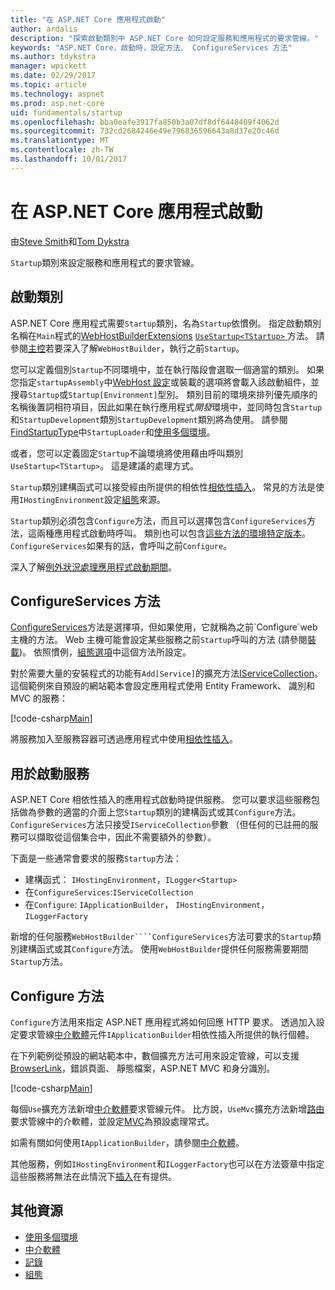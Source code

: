 ```yaml
---
title: "在 ASP.NET Core 應用程式啟動"
author: ardalis
description: "探索啟動類別中 ASP.NET Core 如何設定服務和應用程式的要求管線。"
keywords: "ASP.NET Core，啟動時，設定方法、 ConfigureServices 方法"
ms.author: tdykstra
manager: wpickett
ms.date: 02/29/2017
ms.topic: article
ms.technology: aspnet
ms.prod: asp.net-core
uid: fundamentals/startup
ms.openlocfilehash: bba0eafe3917fa850b3a07df8df6448409f4062d
ms.sourcegitcommit: 732cd2684246e49e796836596643a8d37e20c46d
ms.translationtype: MT
ms.contentlocale: zh-TW
ms.lasthandoff: 10/01/2017
---
```

# <a name="application-startup-in-aspnet-core"></a>在 ASP.NET Core 應用程式啟動

由[Steve Smith](https://ardalis.com/)和[Tom Dykstra](https://github.com/tdykstra/)

`Startup`類別來設定服務和應用程式的要求管線。

## <a name="the-startup-class"></a>啟動類別

ASP.NET Core 應用程式需要`Startup`類別，名為`Startup`依慣例。 指定啟動類別名稱在`Main`程式的[WebHostBuilderExtensions](https://docs.microsoft.com/aspnet/core/api/microsoft.aspnetcore.hosting.webhostbuilderextensions) [ `UseStartup<TStartup>` ](https://docs.microsoft.com/aspnet/core/api/microsoft.aspnetcore.hosting.webhostbuilderextensions#Microsoft_AspNetCore_Hosting_WebHostBuilderExtensions_UseStartup__1_Microsoft_AspNetCore_Hosting_IWebHostBuilder_)方法。 請參閱[主控](xref:fundamentals/hosting)若要深入了解`WebHostBuilder`，執行之前`Startup`。

您可以定義個別`Startup`不同環境中，並在執行階段會選取一個適當的類別。 如果您指定`startupAssembly`中[WebHost 設定](https://docs.microsoft.com/aspnet/core/fundamentals/hosting?tabs=aspnetcore2x#configuring-a-host)或裝載的選項將會載入該啟動組件，並搜尋`Startup`或`Startup[Environment]`型別。 類別目前的環境來排列優先順序的名稱後置詞相符項目，因此如果在執行應用程式*開發*環境中，並同時包含`Startup`和`StartupDevelopment`類別`StartupDevelopment`類別將為使用。 請參閱[FindStartupType](https://github.com/aspnet/Hosting/blob/rel/1.1.0/src/Microsoft.AspNetCore.Hosting/Internal/StartupLoader.cs)中`StartupLoader`和[使用多個環境](environments.md#startup-conventions)。

或者，您可以定義固定`Startup`不論環境將使用藉由呼叫類別`UseStartup<TStartup>`。 這是建議的處理方式。

`Startup`類別建構函式可以接受經由所提供的相依性[相依性插入](xref:fundamentals/dependency-injection)。 常見的方法是使用`IHostingEnvironment`設定[組態](xref:fundamentals/configuration)來源。

`Startup`類別必須包含`Configure`方法，而且可以選擇包含`ConfigureServices`方法，這兩種應用程式啟動時呼叫。 類別也可以包含[這些方法的環境特定版本](xref:fundamentals/environments#startup-conventions)。 `ConfigureServices`如果有的話，會呼叫之前`Configure`。

深入了解[例外狀況處理應用程式啟動期間](xref:fundamentals/error-handling#startup-exception-handling)。

## <a name="the-configureservices-method"></a>ConfigureServices 方法

[ConfigureServices](https://docs.microsoft.com/aspnet/core/api/microsoft.aspnetcore.hosting.startupbase#Microsoft_AspNetCore_Hosting_StartupBase_ConfigureServices_Microsoft_Extensions_DependencyInjection_IServiceCollection_)方法是選擇項，但如果使用，它就稱為之前`Configure`web 主機的方法。 Web 主機可能會設定某些服務之前``Startup``呼叫的方法 (請參閱[裝載](xref:fundamentals/hosting))。 依照慣例，[組態選項](xref:fundamentals/configuration)中這個方法所設定。

對於需要大量的安裝程式的功能有`Add[Service]`的擴充方法[IServiceCollection](https://docs.microsoft.com/aspnet/core/api/microsoft.extensions.dependencyinjection.iservicecollection)。 這個範例來自預設的網站範本會設定應用程式使用 Entity Framework、 識別和 MVC 的服務：

[!code-csharp[Main](../common/samples/WebApplication1/Startup.cs?highlight=4,7,11&start=40&end=55)]

將服務加入至服務容器可透過應用程式中使用[相依性插入](xref:fundamentals/dependency-injection)。

## <a name="services-available-in-startup"></a>用於啟動服務

ASP.NET Core 相依性插入的應用程式啟動時提供服務。 您可以要求這些服務包括做為參數的適當的介面上您`Startup`類別的建構函式或其`Configure`方法。 `ConfigureServices`方法只接受`IServiceCollection`參數 （但任何的已註冊的服務可以擷取從這個集合中，因此不需要額外的參數）。

下面是一些通常會要求的服務`Startup`方法：

* 建構函式： `IHostingEnvironment`，`ILogger<Startup>`
* 在`ConfigureServices`:`IServiceCollection`
* 在`Configure`: `IApplicationBuilder`， `IHostingEnvironment`，`ILoggerFactory`

新增的任何服務``WebHostBuilder````ConfigureServices``方法可要求的``Startup``類別建構函式或其``Configure``方法。 使用`WebHostBuilder`提供任何服務需要期間`Startup`方法。

## <a name="the-configure-method"></a>Configure 方法

`Configure`方法用來指定 ASP.NET 應用程式將如何回應 HTTP 要求。 透過加入設定要求管線[中介軟體](middleware.md)元件`IApplicationBuilder`相依性插入所提供的執行個體。

在下列範例從預設的網站範本中，數個擴充方法可用來設定管線，可以支援[BrowserLink](http://vswebessentials.com/features/browserlink)，錯誤頁面、 靜態檔案，ASP.NET MVC 和身分識別。

[!code-csharp[Main](../common/samples/WebApplication1/Startup.cs?highlight=8,9,10,14,17,19,21&start=58&end=84)]

每個`Use`擴充方法新增[中介軟體](xref:fundamentals/middleware)要求管線元件。 比方說，`UseMvc`擴充方法新增[路由](routing.md)要求管線中的介軟體，並設定[MVC](xref:mvc/overview)為預設處理常式。

如需有關如何使用`IApplicationBuilder`，請參閱[中介軟體](xref:fundamentals/middleware)。

其他服務，例如`IHostingEnvironment`和`ILoggerFactory`也可以在方法簽章中指定這些服務將無法在此情況下[插入](dependency-injection.md)在有提供。 

## <a name="additional-resources"></a>其他資源

* [使用多個環境](xref:fundamentals/environments)
* [中介軟體](xref:fundamentals/middleware)
* [記錄](xref:fundamentals/logging)
* [組態](xref:fundamentals/configuration)
